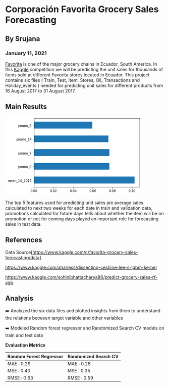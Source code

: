 # Corporación Favorita Grocery Sales Forecasting
## By Srujana
### January 11, 2021

[Favorita](https://www.corporacionfavorita.com/en/) is one of the major grocery chains in Ecuador, South America. In this [Kaggle](https://www.kaggle.com/c/favorita-grocery-sales-forecasting/data) competition we will be predicting the unit sales for thousands of items sold at different Favorita stores located in Ecuador. 
This project contains six files ( Train, Test, Item, Stores, Oil, Transactions and Holiday_events ) needed for predicting unit sales for different products from 16 August 2017 to 31 August 2017. 

## Main Results

![Feature Importance](imgs/Feature_Importance.png)

The top 5 features used for predicting unit sales are average sales calculated to next two weeks for each date in train and validation data, promotions calculated for future days tells about whether the item will be on promotion or not for coming days played an important role for forecasting sales in test data. 



## References

Data Source[https://www.kaggle.com/c/favorita-grocery-sales-forecasting/data]


https://www.kaggle.com/aharless/dissecting-ceshine-lee-s-lgbm-kernel 


https://www.kaggle.com/sohinibhattacharya86/predict-grocery-sales-rf-xgb  


## Analysis
:arrow_right: Analyzed the six data files and plotted insights from them to understand the relations between target variable and other variables


:arrow_right: Modeled Random forest regressor and Randomized Search CV models on train and test data



**Evaluation Metrics**

Random Forest Regressor | Randomized Search CV
----------------------- | ---------------------
MAE  :   0.29           |  MAE  :   0.28 
MSE  :   0.40           |  MSE  :   0.35 
RMSE :   0.63           |  RMSE :   0.59



